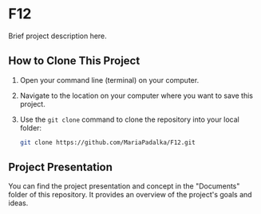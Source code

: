 # F12

Brief project description here.

## How to Clone This Project

1. Open your command line (terminal) on your computer.

2. Navigate to the location on your computer where you want to save this project.

3. Use the `git clone` command to clone the repository into your local folder:

   ```bash
   git clone https://github.com/MariaPadalka/F12.git
   
## Project Presentation
You can find the project presentation and concept in the "Documents" folder of this repository. It provides an overview of the project's goals and ideas.
